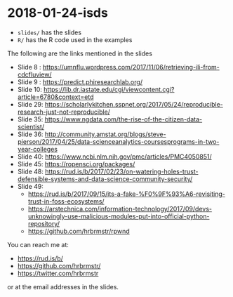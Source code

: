 # 2018-01-24-isds

- `slides/` has the slides
- `R/` has the R code used in the examples

The following are the links mentioned in the slides 

- Slide 8 : <https://umnflu.wordpress.com/2017/11/06/retrieving-ili-from-cdcfluview/>
- Slide 9 : <https://predict.phiresearchlab.org/>
- Slide 10: <https://lib.dr.iastate.edu/cgi/viewcontent.cgi?article=6780&context=etd>
- Slide 29: <https://scholarlykitchen.sspnet.org/2017/05/24/reproducible-research-just-not-reproducible/>
- Slide 35: <https://www.ngdata.com/the-rise-of-the-citizen-data-scientist/>
- Slide 36: <http://community.amstat.org/blogs/steve-pierson/2017/04/25/data-scienceanalytics-coursesprograms-in-two-year-colleges>
- Slide 40: <https://www.ncbi.nlm.nih.gov/pmc/articles/PMC4050851/>
- Slide 45: <https://ropensci.org/packages/>
- Slide 48: <https://rud.is/b/2017/02/23/on-watering-holes-trust-defensible-systems-and-data-science-community-security/>
- Slide 49:
    - <https://rud.is/b/2017/09/15/its-a-fake-%F0%9F%93%A6-revisiting-trust-in-foss-ecosystems/>
    - <https://arstechnica.com/information-technology/2017/09/devs-unknowingly-use-malicious-modules-put-into-official-python-repository/>
    - <https://github.com/hrbrmstr/rpwnd>



You can reach me at:

- <https://rud.is/b/>
- <https://github.com/hrbrmstr/>
- <https://twitter.com/hrbrmstr>

or at the email addresses in the slides.
